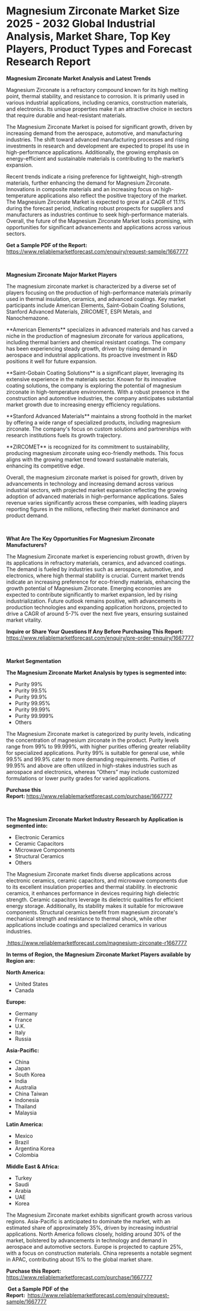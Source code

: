 <p><h1>Magnesium Zirconate Market Size 2025 - 2032 Global Industrial Analysis, Market Share, Top Key Players, Product Types and Forecast Research Report</h1></p><p><strong>Magnesium Zirconate Market Analysis and Latest Trends</strong></p>
<p><p>Magnesium Zirconate is a refractory compound known for its high melting point, thermal stability, and resistance to corrosion. It is primarily used in various industrial applications, including ceramics, construction materials, and electronics. Its unique properties make it an attractive choice in sectors that require durable and heat-resistant materials.</p><p>The Magnesium Zirconate Market is poised for significant growth, driven by increasing demand from the aerospace, automotive, and manufacturing industries. The shift toward advanced manufacturing processes and rising investments in research and development are expected to propel its use in high-performance applications. Additionally, the growing emphasis on energy-efficient and sustainable materials is contributing to the market’s expansion.</p><p>Recent trends indicate a rising preference for lightweight, high-strength materials, further enhancing the demand for Magnesium Zirconate. Innovations in composite materials and an increasing focus on high-temperature applications also reflect the positive trajectory of the market. The Magnesium Zirconate Market is expected to grow at a CAGR of 11.1% during the forecast period, indicating robust prospects for suppliers and manufacturers as industries continue to seek high-performance materials. Overall, the future of the Magnesium Zirconate Market looks promising, with opportunities for significant advancements and applications across various sectors.</p></p>
<p><strong>Get a Sample PDF of the Report:&nbsp;</strong> <a href="https://www.reliablemarketforecast.com/enquiry/request-sample/1667777?utm_campaign=1888&utm_medium=2&utm_source=Github&utm_content=ia&utm_term=18042025&utm_id=magnesium-zirconate">https://www.reliablemarketforecast.com/enquiry/request-sample/1667777</a></p>
<p>&nbsp;</p>
<p><strong>Magnesium Zirconate Major Market Players</strong></p>
<p><p>The magnesium zirconate market is characterized by a diverse set of players focusing on the production of high-performance materials primarily used in thermal insulation, ceramics, and advanced coatings. Key market participants include American Elements, Saint-Gobain Coating Solutions, Stanford Advanced Materials, ZIRCOMET, ESPI Metals, and Nanochemazone.</p><p>**American Elements** specializes in advanced materials and has carved a niche in the production of magnesium zirconate for various applications, including thermal barriers and chemical resistant coatings. The company has been experiencing steady growth, driven by rising demand in aerospace and industrial applications. Its proactive investment in R&D positions it well for future expansion.</p><p>**Saint-Gobain Coating Solutions** is a significant player, leveraging its extensive experience in the materials sector. Known for its innovative coating solutions, the company is exploring the potential of magnesium zirconate in high-temperature environments. With a robust presence in the construction and automotive industries, the company anticipates substantial market growth due to increasing energy efficiency regulations.</p><p>**Stanford Advanced Materials** maintains a strong foothold in the market by offering a wide range of specialized products, including magnesium zirconate. The company's focus on custom solutions and partnerships with research institutions fuels its growth trajectory. </p><p>**ZIRCOMET** is recognized for its commitment to sustainability, producing magnesium zirconate using eco-friendly methods. This focus aligns with the growing market trend toward sustainable materials, enhancing its competitive edge.</p><p>Overall, the magnesium zirconate market is poised for growth, driven by advancements in technology and increasing demand across various industrial sectors, with projected market expansion reflecting the growing adoption of advanced materials in high-performance applications. Sales revenue varies significantly across these companies, with leading players reporting figures in the millions, reflecting their market dominance and product demand.</p></p>
<p>&nbsp;</p>
<p><strong>What Are The Key Opportunities For Magnesium Zirconate Manufacturers?</strong></p>
<p><p>The Magnesium Zirconate market is experiencing robust growth, driven by its applications in refractory materials, ceramics, and advanced coatings. The demand is fueled by industries such as aerospace, automotive, and electronics, where high thermal stability is crucial. Current market trends indicate an increasing preference for eco-friendly materials, enhancing the growth potential of Magnesium Zirconate. Emerging economies are expected to contribute significantly to market expansion, led by rising industrialization. Future outlook remains positive, with advancements in production technologies and expanding application horizons, projected to drive a CAGR of around 5-7% over the next five years, ensuring sustained market vitality.</p></p>
<p><strong>Inquire or Share Your Questions If Any Before Purchasing This Report:</strong> <a href="https://www.reliablemarketforecast.com/enquiry/pre-order-enquiry/1667777?utm_campaign=1888&utm_medium=2&utm_source=Github&utm_content=ia&utm_term=18042025&utm_id=magnesium-zirconate">https://www.reliablemarketforecast.com/enquiry/pre-order-enquiry/1667777</a></p>
<p>&nbsp;</p>
<p><strong>Market Segmentation</strong></p>
<p><strong>The Magnesium Zirconate Market Analysis by types is segmented into:</strong></p>
<p><ul><li>Purity 99%</li><li>Purity 99.5%</li><li>Purity 99.9%</li><li>Purity 99.95%</li><li>Purity 99.99%</li><li>Purity 99.999%</li><li>Others</li></ul></p>
<p><p>The Magnesium Zirconate market is categorized by purity levels, indicating the concentration of magnesium zirconate in the product. Purity levels range from 99% to 99.999%, with higher purities offering greater reliability for specialized applications. Purity 99% is suitable for general use, while 99.5% and 99.9% cater to more demanding requirements. Purities of 99.95% and above are often utilized in high-stakes industries such as aerospace and electronics, whereas “Others” may include customized formulations or lower purity grades for varied applications.</p></p>
<p><strong>Purchase this Report:&nbsp;</strong><a href="https://www.reliablemarketforecast.com/purchase/1667777?utm_campaign=1888&utm_medium=2&utm_source=Github&utm_content=ia&utm_term=18042025&utm_id=magnesium-zirconate">https://www.reliablemarketforecast.com/purchase/1667777</a></p>
<p>&nbsp;</p>
<p><strong>The Magnesium Zirconate Market Industry Research by Application is segmented into:</strong></p>
<p><ul><li>Electronic Ceramics</li><li>Ceramic Capacitors</li><li>Microwave Components</li><li>Structural Ceramics</li><li>Others</li></ul></p>
<p><p>The Magnesium Zirconate market finds diverse applications across electronic ceramics, ceramic capacitors, and microwave components due to its excellent insulation properties and thermal stability. In electronic ceramics, it enhances performance in devices requiring high dielectric strength. Ceramic capacitors leverage its dielectric qualities for efficient energy storage. Additionally, its stability makes it suitable for microwave components. Structural ceramics benefit from magnesium zirconate's mechanical strength and resistance to thermal shock, while other applications include coatings and specialized ceramics in various industries.</p></p>
<p><a href="https://www.reliablemarketforecast.com/magnesium-zirconate-r1667777?utm_campaign=1888&utm_medium=2&utm_source=Github&utm_content=ia&utm_term=18042025&utm_id=magnesium-zirconate">&nbsp;https://www.reliablemarketforecast.com/magnesium-zirconate-r1667777</a></p>
<p><strong>In terms of Region, the Magnesium Zirconate Market Players available by Region are:</strong></p>
<p>
    <p> <strong> North America: </strong>
        <ul>
            <li>United States</li>
            <li>Canada</li>
        </ul>
        </p> 
    <p> <strong> Europe: </strong>
        <ul>
            <li>Germany</li>
            <li>France</li>
            <li>U.K.</li>
            <li>Italy</li>
            <li>Russia</li>
        </ul>
        </p> 
    <p> <strong> Asia-Pacific: </strong>
        <ul>
            <li>China</li>
            <li>Japan</li>
            <li>South Korea</li>
            <li>India</li>
            <li>Australia</li>
            <li>China Taiwan</li>
            <li>Indonesia</li>
            <li>Thailand</li>
            <li>Malaysia</li>
        </ul>
        </p> 
    <p> <strong> Latin America: </strong>
        <ul>
            <li>Mexico</li>
            <li>Brazil</li>
            <li>Argentina Korea</li>
            <li>Colombia</li>
        </ul>
        </p> 
    <p> <strong> Middle East & Africa: </strong>
        <ul>
            <li>Turkey</li>
            <li>Saudi</li>
            <li>Arabia</li>
            <li>UAE</li>
            <li>Korea</li>
        </ul>
    </p>
    </p>
<p><p>The Magnesium Zirconate market exhibits significant growth across various regions. Asia-Pacific is anticipated to dominate the market, with an estimated share of approximately 35%, driven by increasing industrial applications. North America follows closely, holding around 30% of the market, bolstered by advancements in technology and demand in aerospace and automotive sectors. Europe is projected to capture 25%, with a focus on construction materials. China represents a notable segment in APAC, contributing about 15% to the global market share.</p></p>
<p><strong>Purchase this Report: </strong><a href="https://www.reliablemarketforecast.com/purchase/1667777?utm_campaign=1888&utm_medium=2&utm_source=Github&utm_content=ia&utm_term=18042025&utm_id=magnesium-zirconate">https://www.reliablemarketforecast.com/purchase/1667777</a></p>
<p>&nbsp;<strong>Get a Sample PDF of the Report:&nbsp;&nbsp;</strong><a href="https://www.reliablemarketforecast.com/enquiry/request-sample/1667777?utm_campaign=1888&utm_medium=2&utm_source=Github&utm_content=ia&utm_term=18042025&utm_id=magnesium-zirconate">https://www.reliablemarketforecast.com/enquiry/request-sample/1667777</a></p>
<p><strong></strong></p>
<p><p></p><p></p><p></p></p>